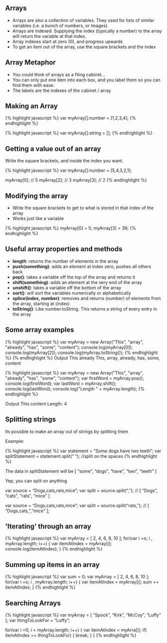 
Arrays
-------------------

- Arrays are also a collection of variables. They used for lists of similar variables (i.e. a bunch of numbers, or images).
- Arrays are indexed. Supplying the index (typically a number) to the array will return the variable at that index.
- Array indexes start at zero (0), and progress upwards
- To get an item out of the array, use the square brackets and the index

Array Metaphor
-------------------

- You could think of arrays as a filing cabinet…
- You can only put one item into each box, and you label them so you can find them with ease.
- The labels are the indexes of the cabinet / array


Making an Array
---------------------

{% highlight javascript %}
var myArray[]:number = [1,2,3,4];
{% endhighlight %}

{% highlight javascript %}
var myArray[]:string = [];
{% endhighlight %}


Getting a value out of an array
-----------------------


Write the square brackets, and inside the index you want.

{% highlight javascript %}
var myArray[]:number = [5,4,3,2,1];

myArray[0]; // 5
myArray[2]; // 3
myArray[3]; // 2
{% endhighlight %}


Modifying the array
-------------------------


- Write the square brackets to get to what is stored in that index of the array
- Works just like a variable

{% highlight javascript %}
myArray[0] = 5;
myArray[3] = 39;
{% endhighlight %}

Useful array properties and methods
--------------------------

- **length**: returns the number of elements in the array
- **push(something)**: adds an element at index zero, pushes all others back
- **pop()**: takes a variable off the top of the array and returns it
- **shift(something)**: adds an element at the very end of the array
- **unshift()**: takes a variable off the bottom of the array
- **sort()**: will sort the variables numerically or alphabetically
- **splice(index, number)**: removes and returns (number) of elements from the array, starting at (index)
- **toString()**: Like number.toString. This returns a string of every entry in the array

Some array examples
---------------------------------

{% highlight javascript %}
var myArray = new Array("This", "array", "already", "has", "some", "content"); 
console.log(myArray[0]); 
console.log(myArray[2]); 
console.log(myArray.toString());
{% endhighlight %}
{% endhighlight %}
Output
This 
already 
This, array, already, has, some, content

{% highlight javascript %}
var myArray = new Array("This", "array", "already", "has", "some", "content");
var firstWord = myArray.pop(); 
console.log(firstWord); 
var lastWord = myArray.shift();
console.log(lastWord); 
console.log("Length " + myArray.length);
{% endhighlight %}

Output
This 
content 
Length: 4


Splitting strings
------------------------------

Its possible to make an array out of strings by splitting  them

Example:

{% highlight javascript %}
var statement = “Some dogs have two teeth”;
var splitStatement = statement.split(“ “); //split on the spaces
{% endhighlight %}

The data in splitStatement will be
[ “some”, “dogs”, “have”, “two”, “teeth” ]


Yep, you can split on anything

var source = “Dogs,cats,rats,mice”;
var split = source.split(“,”); // [ “Dogs”, “cats”, “rats”, “mice” ]

var source = “Dogs,cats,rats,mice”;
var split = source.split(“rats,”); // [ “Dogs,cats,”,“mice” ];


'Iterating' through an array
----------------------------------

{% highlight javascript %}
var myArray = [ 2, 4, 6, 8, 10 ];
for(var i =o; i , myArray.length; i++) {
	var itemAtIndex = myArray[i];
	console.log(itemAtIndex);
}
{% endhighlight %}

Summing up items in an array
-------------------------------------

{% highlight javascript %}
var sum = 0;
var myArray = [ 2, 4, 6, 8, 10 ];
for(var i =o; i , myArray.length; i++) {
	var itemAtIndex = myArray[i];
	sum += itemAtIndex;
}
{% endhighlight %}

Searching Arrays
----------------------------------------


{% highlight javascript %}
var myArray = [ “Spock”, “Kirk”, “McCoy”, “Luffy” ];
var thingToLookFor = “Luffy”;

for(var i =0; i < myArray.length; i++) {
	var itemAtIndex = myArra[i];
	if( itemAtIndex == thingToLookFor) {
		break;
	}
}
{% endhighlight %}